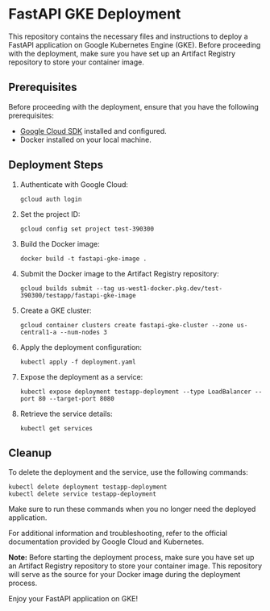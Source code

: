 # FastAPI GKE Deployment

This repository contains the necessary files and instructions to deploy a FastAPI application on Google Kubernetes Engine (GKE). Before proceeding with the deployment, make sure you have set up an Artifact Registry repository to store your container image.

## Prerequisites

Before proceeding with the deployment, ensure that you have the following prerequisites:

- [Google Cloud SDK](https://cloud.google.com/sdk) installed and configured.
- Docker installed on your local machine.

## Deployment Steps

1. Authenticate with Google Cloud:
   ```
   gcloud auth login
   ```

2. Set the project ID:
   ```
   gcloud config set project test-390300
   ```

3. Build the Docker image:
   ```
   docker build -t fastapi-gke-image .
   ```

4. Submit the Docker image to the Artifact Registry repository:
   ```
   gcloud builds submit --tag us-west1-docker.pkg.dev/test-390300/testapp/fastapi-gke-image
   ```

5. Create a GKE cluster:
   ```
   gcloud container clusters create fastapi-gke-cluster --zone us-central1-a --num-nodes 3
   ```

6. Apply the deployment configuration:
   ```
   kubectl apply -f deployment.yaml
   ```

7. Expose the deployment as a service:
   ```
   kubectl expose deployment testapp-deployment --type LoadBalancer --port 80 --target-port 8080
   ```

8. Retrieve the service details:
   ```
   kubectl get services
   ```

## Cleanup

To delete the deployment and the service, use the following commands:
```
kubectl delete deployment testapp-deployment
kubectl delete service testapp-deployment
```

Make sure to run these commands when you no longer need the deployed application.

For additional information and troubleshooting, refer to the official documentation provided by Google Cloud and Kubernetes.

**Note:** Before starting the deployment process, make sure you have set up an Artifact Registry repository to store your container image. This repository will serve as the source for your Docker image during the deployment process.

Enjoy your FastAPI application on GKE!